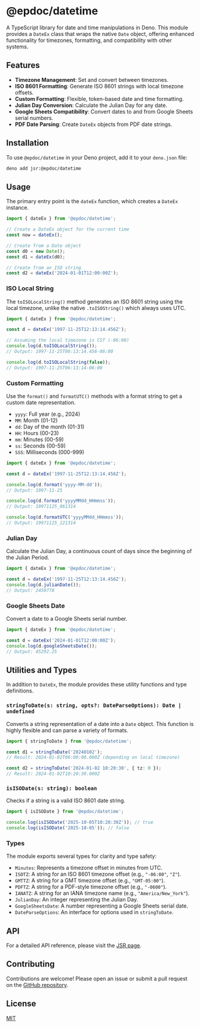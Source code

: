 # @epdoc/datetime

A TypeScript library for date and time manipulations in Deno. This module provides a `DateEx` class that wraps the
native `Date` object, offering enhanced functionality for timezones, formatting, and compatibility with other systems.

## Features

- **Timezone Management**: Set and convert between timezones.
- **ISO 8601 Formatting**: Generate ISO 8601 strings with local timezone offsets.
- **Custom Formatting**: Flexible, token-based date and time formatting.
- **Julian Day Conversion**: Calculate the Julian Day for any date.
- **Google Sheets Compatibility**: Convert dates to and from Google Sheets serial numbers.
- **PDF Date Parsing**: Create `DateEx` objects from PDF date strings.

## Installation

To use `@epdoc/datetime` in your Deno project, add it to your `deno.json` file:

```bash
deno add jsr:@epdoc/datetime
```

## Usage

The primary entry point is the `dateEx` function, which creates a `DateEx` instance.

```typescript
import { dateEx } from '@epdoc/datetime';

// Create a DateEx object for the current time
const now = dateEx();

// Create from a Date object
const d0 = new Date();
const d1 = dateEx(d0);

// Create from an ISO string
const d2 = dateEx('2024-01-01T12:00:00Z');
```

### ISO Local String

The `toISOLocalString()` method generates an ISO 8601 string using the local timezone, unlike the native
`.toISOString()` which always uses UTC.

```typescript
import { dateEx } from '@epdoc/datetime';

const d = dateEx('1997-11-25T12:13:14.456Z');

// Assuming the local timezone is CST (-06:00)
console.log(d.toISOLocalString());
// Output: 1997-11-25T06:13:14.456-06:00

console.log(d.toISOLocalString(false));
// Output: 1997-11-25T06:13:14-06:00
```

### Custom Formatting

Use the `format()` and `formatUTC()` methods with a format string to get a custom date representation.

- `yyyy`: Full year (e.g., 2024)
- `MM`: Month (01-12)
- `dd`: Day of the month (01-31)
- `HH`: Hours (00-23)
- `mm`: Minutes (00-59)
- `ss`: Seconds (00-59)
- `SSS`: Milliseconds (000-999)

```typescript
import { dateEx } from '@epdoc/datetime';

const d = dateEx('1997-11-25T12:13:14.456Z');

console.log(d.format('yyyy-MM-dd'));
// Output: 1997-11-25

console.log(d.format('yyyyMMdd_HHmmss'));
// Output: 19971125_061314

console.log(d.formatUTC('yyyyMMdd_HHmmss'));
// Output: 19971125_121314
```

### Julian Day

Calculate the Julian Day, a continuous count of days since the beginning of the Julian Period.

```typescript
import { dateEx } from '@epdoc/datetime';

const d = dateEx('1997-11-25T12:13:14.456Z');
console.log(d.julianDate());
// Output: 2450778
```

### Google Sheets Date

Convert a date to a Google Sheets serial number.

```typescript
import { dateEx } from '@epdoc/datetime';

const d = dateEx('2024-01-01T12:00:00Z');
console.log(d.googleSheetsDate());
// Output: 45292.25
```

## Utilities and Types

In addition to `DateEx`, the module provides these utility functions and type definitions.

### `stringToDate(s: string, opts?: DateParseOptions): Date | undefined`

Converts a string representation of a date into a `Date` object. This function is highly flexible and can parse a
variety of formats.

```typescript
import { stringToDate } from '@epdoc/datetime';

const d1 = stringToDate('20240102');
// Result: 2024-01-02T06:00:00.000Z (depending on local timezone)

const d2 = stringToDate('2024-01-02 10:20:30', { tz: 0 });
// Result: 2024-01-02T10:20:30.000Z
```

### `isISODate(s: string): boolean`

Checks if a string is a valid ISO 8601 date string.

```typescript
import { isISODate } from '@epdoc/datetime';

console.log(isISODate('2025-10-05T10:20:30Z')); // true
console.log(isISODate('2025-10-05')); // false
```

### Types

The module exports several types for clarity and type safety:

- `Minutes`: Represents a timezone offset in minutes from UTC.
- `ISOTZ`: A string for an ISO 8601 timezone offset (e.g., `"-06:00"`, `"Z"`).
- `GMTTZ`: A string for a GMT timezone offset (e.g., `"GMT-05:00"`).
- `PDFTZ`: A string for a PDF-style timezone offset (e.g., `"-0600"`).
- `IANATZ`: A string for an IANA timezone name (e.g., `"America/New_York"`).
- `JulianDay`: An integer representing the Julian Day.
- `GoogleSheetsDate`: A number representing a Google Sheets serial date.
- `DateParseOptions`: An interface for options used in `stringToDate`.

## API

For a detailed API reference, please visit the [JSR page](https://jsr.io/@epdoc/datetime).

## Contributing

Contributions are welcome! Please open an issue or submit a pull request on the
[GitHub repository](https://github.com/epdoc/std).

## License

[MIT](./LICENSE)
